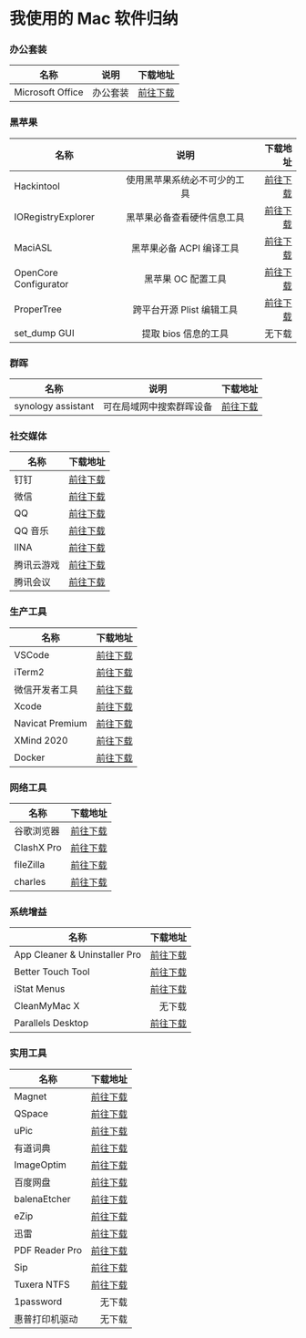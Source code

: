 # 我使用的 Mac 软件归纳

### 办公套装

| 名称             |   说明   |                                 下载地址 |
| ---------------- | :------: | ---------------------------------------: |
| Microsoft Office | 办公套装 | [前往下载](https://www.xxmac.com/office) |

### 黑苹果

| 名称                  |             说明             |                                                   下载地址 |
| --------------------- | :--------------------------: | ---------------------------------------------------------: |
| Hackintool            | 使用黑苹果系统必不可少的工具 |            [前往下载](https://heipg.cn/search/Hackintool/) |
| IORegistryExplorer    |  黑苹果必备查看硬件信息工具  |    [前往下载](https://heipg.cn/search/IORegistryExplorer/) |
| MaciASL               |   黑苹果必备 ACPI 编译工具   |               [前往下载](https://heipg.cn/search/MaciASL/) |
| OpenCore Configurator |      黑苹果 OC 配置工具      | [前往下载](https://heipg.cn/search/OpenCore+Configurator/) |
| ProperTree            |  跨平台开源 Plist 编辑工具   |            [前往下载](https://heipg.cn/search/ProperTree/) |
| set_dump GUI          |     提取 bios 信息的工具     |                                                     无下载 |

### 群晖

| 名称               |           说明           |                                                                    下载地址 |
| ------------------ | :----------------------: | --------------------------------------------------------------------------: |
| synology assistant | 可在局域网中搜索群晖设备 | [前往下载](https://www.synology.cn/zh-cn/support/download/DS918+#utilities) |

### 社交媒体

| 名称       |                                                        下载地址 |
| ---------- | --------------------------------------------------------------: |
| 钉钉       | [前往下载](https://page.dingtalk.com/wow/dingtalk/act/download) |
| 微信       |                          [前往下载](https://mac.weixin.qq.com/) |
| QQ         |                         [前往下载](https://im.qq.com/macqq/) |
| QQ 音乐    |                                   [前往下载](https://y.qq.com/) |
| IINA       |                                [前往下载](https://www.iina.io/) |
| 腾讯云游戏 |                               [前往下载](https://start.qq.com/) |
| 腾讯会议   |    [前往下载](https://meeting.tencent.com/download-center.html) |

### 生产工具

| 名称            |                                                                          下载地址 |
| --------------- | --------------------------------------------------------------------------------: |
| VSCode          |                                        [前往下载](https://code.visualstudio.com/) |
| iTerm2          |                                                   [前往下载](https://iterm2.com/) |
| 微信开发者工具  | [前往下载](https://developers.weixin.qq.com/miniprogram/dev/devtools/stable.html) |
| Xcode           |                       [前往下载](https://apps.apple.com/cn/app/xcode/id497799835) |
| Navicat Premium |                         [前往下载](https://www.xxmac.com/navicat-premium-15.html) |
| XMind 2020      |                                 [前往下载](https://www.xxmac.com/xmind-2020.html) |
| Docker          |                      [前往下载](https://desktop.docker.com/mac/stable/Docker.dmg) |

### 网络工具

| 名称       |                                                                                         下载地址 |
| ---------- | -----------------------------------------------------------------------------------------------: |
| 谷歌浏览器 |                                             [前往下载](https://www.google.cn/intl/zh-CN/chrome/) |
| ClashX Pro | [前往下载](https://install.appcenter.ms/users/clashx/apps/clashx-pro/distribution_groups/public) |
| fileZilla  |                                             [前往下载](https://www.filezilla.cn/download/client) |
| charles    |                                                   [前往下载](https://www.xxmac.com/charles.html) |

### 系统增益

| 名称                          |                                                       下载地址 |
| ----------------------------- | -------------------------------------------------------------: |
| App Cleaner & Uninstaller Pro | [前往下载](https://www.xxmac.com/app-cleaner-uninstaller.html) |
| Better Touch Tool             |         [前往下载](https://www.xxmac.com/bettertouchtool.html) |
| iStat Menus                   |         [前往下载](https://www.xxmac.com/istat-menus-mac.html) |
| CleanMyMac X                  |                                                         无下载 |
| Parallels Desktop             |        [前往下载](https://www.xxmac.com/parallels-desktop.html) |

### 实用工具

| 名称           |                                                      下载地址 |
| -------------- | ------------------------------------------------------------: |
| Magnet         |  [前往下载](https://apps.apple.com/cn/app/magnet/id441258766) |
| QSpace         | [前往下载](https://apps.apple.com/cn/app/qspace/id1469774098) |
| uPic           |            [前往下载](https://github.com/gee1k/uPic/releases) |
| 有道词典       |           [前往下载](http://cidian.youdao.com/index-mac.html) |
| ImageOptim     |                        [前往下载](https://imageoptim.com/mac) |
| 百度网盘       |                     [前往下载](http://pan.baidu.com/download) |
| balenaEtcher   |                      [前往下载](https://www.balena.io/etcher) |
| eZip           |                          [前往下载](https://ezip.awehunt.com) |
| 迅雷           |                             [前往下载](https://dl.xunlei.com) |
| PDF Reader Pro |         [前往下载](https://www.xxmac.com/pdf-reader-pro.html) |
| Sip            |                [前往下载](https://www.xxmac.com/sip-mac.html) |
| Tuxera NTFS    |       [前往下载](https://www.xxmac.com/tuxera-ntfs-2019.html) |
| 1password      |                                                        无下载 |
| 惠普打印机驱动 |                                                        无下载 |
